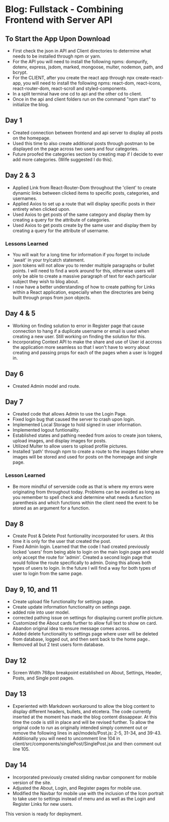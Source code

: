 # Blog: Fullstack - Combining Frontend with Server API

## To Start the App Upon Download
- First check the json in API and Client directories to determine what needs to be installed through npm or yarn.
- For the API you will need to install the following npms: dompurify, dotenv, express, jsdom, marked, mongoose, multer, nodemon, path, and bcrypt.
- For the CLIENT, after you create the react app through npx create-react-app, you will need to install the following npms: react-dom, react-icons, react-router-dom, react-scroll and styled-components.
- In a split terminal have one cd to api and the other cd to client.
- Once in the api and client folders run on the command "npm start" to initialize the blog.

## Day 1
- Created connection between frontend and api server to display all posts on the homepage.
- Used this time to also create additional posts through postman to be displayed on the page across two users and four categories.
- Future proofed the categories section by creating map if I decide to ever add more categories. (Wife suggested I do this).

## Day 2 & 3
- Applied Link from React-Router-Dom throughout the 'client' to create dynamic links between clicked items to specific posts, categories, and usernames.
- Applied Axios to set up a route that will display specific posts in their entirety when clicked upon.
- Used Axios to get posts of the same category and display them by creating a query for the attribute of categories.
- Used Axios to get posts create by the same user and display them by creating a query for the attribute of username.

### Lessons Learned
- You will wait for a long time for information if you forget to include 'await' in your try/catch statement.
- json tokens will not allow you to render multiple paragraphs or bullet points. I will need to find a work around for this, otherwise users will only be able to create a massive paragraph of text for each particular subject they wish to blog about.
- I now have a better understanding of how to create pathing for Links within a React application, especially when the directories are being built through props from json objects.

## Day 4 & 5
- Working on finding solution to error in Register page that cause connection to hang if a duplicate username or email is used when creating a new user. Still working on finding the solution for this.
- Incorporating Context API to make the share and use of User id accross the application more seamless so that I won't have to worry about creating and passing props for each of the pages when a user is logged in.

## Day 6
- Created Admin model and route.

## Day 7
- Created code that allows Admin to use the Login Page.
- Fixed login bug that caused the server to crash upon login.
- Implemented Local Storage to hold signed in user information.
- Implemented logout funtionality.
- Established states and pathing needed from axios to create json tokens, upload images, and display images for posts.
- Utilized Multer to allow users to  upload profile pictures.
- Installed 'path' through npm to create a route to the images folder where images will be stored and used for posts on the homepage and single page.

### Lesson Learned
- Be more mindful of serverside code as that is where my errors were originating from throughout today. Problems can be avoided as long as you remember to spell check and determine what needs a function parenthesis and which functions within the client need the event to be stored as an argument for a function.

## Day 8
- Create Post & Delete Post funtionality incorporated for users. At this time it is only for the user that created the post.
- Fixed Admin login. Learned that the code I had created previously locked 'users' from being able to login on the main login page and would only accept the route for 'admin'. Created a second login page that would follow the route specifically to admin. Doing this allows both types of users to login. In the future I will find a way for both types of user to login from the same page.

## Day 9, 10, and 11
- Create upload file functionality for settings page.
- Create update information functionality on settings page.
- added role into user model.
- corrected pathing issue on settings for displaying current profile picture.
- Customized the About cards further to allow full text to show on card. Abandon original idea to ensure message comes across.
- Added delete functionality to settings page where user will be deleted from database, logged out, and then sent back to the home page..
- Removed all but 2 test users form database.

## Day 12
- Screen Width 768px breakpoint established on About, Settings, Header, Posts, and Single post pages.

## Day 13
- Experiented with Markdown workaround to allow the blog content to display different headers, bullets, and etcetera. The code currently inserted at the moment has made the blog content dissappear. At this time the code is still in place and will be revised further. To allow the original code to run as originally intended simply comment out or remove the following lines in api/models/Post.js: 2-5, 31-34, and 39-43. Additiionally you will need to uncomment line 104 in client/src/components/singlePost/SinglePost.jsx and then comment out line 105.

## Day 14
- Incorporated previously created sliding navbar component for mobile version of the site.
- Adjusted the About, Login, and Register pages for mobile use.
- Modified the Navbar for mobile use with the inclusion of the Icon portrait to take user to settings instead of menu and as well as the Login and Register Links for new users.

This version is ready for deployment.
